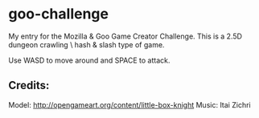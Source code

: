 goo-challenge
=============

My entry for the Mozilla &amp; Goo Game Creator Challenge.
This is a 2.5D dungeon crawling \ hash &amp; slash type of game.

Use WASD to move around and SPACE to attack.


Credits:
-------
Model: http://opengameart.org/content/little-box-knight
Music: Itai Zichri

